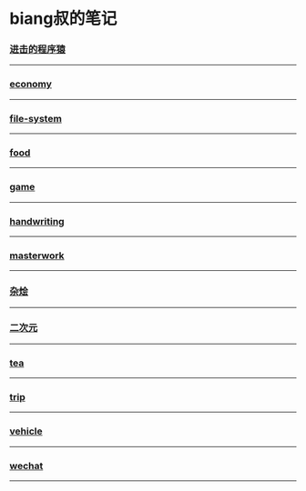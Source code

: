 biang叔的笔记
=============

### [进击的程序猿](development/index)

---

### [economy](economy/index)

---

### [file-system](file-system/index)

---

### [food](food/index)

---

### [game](game/index)

---

### [handwriting](handwriting/index)

---

### [masterwork](masterwork/index)

---

### [杂烩](mixed/index)

---

### [二次元](quadratic-element/index)

---

### [tea](tea/index)

---

### [trip](trip/index)

---

### [vehicle](vehicle/index)

---

### [wechat](wechat/index)

---
